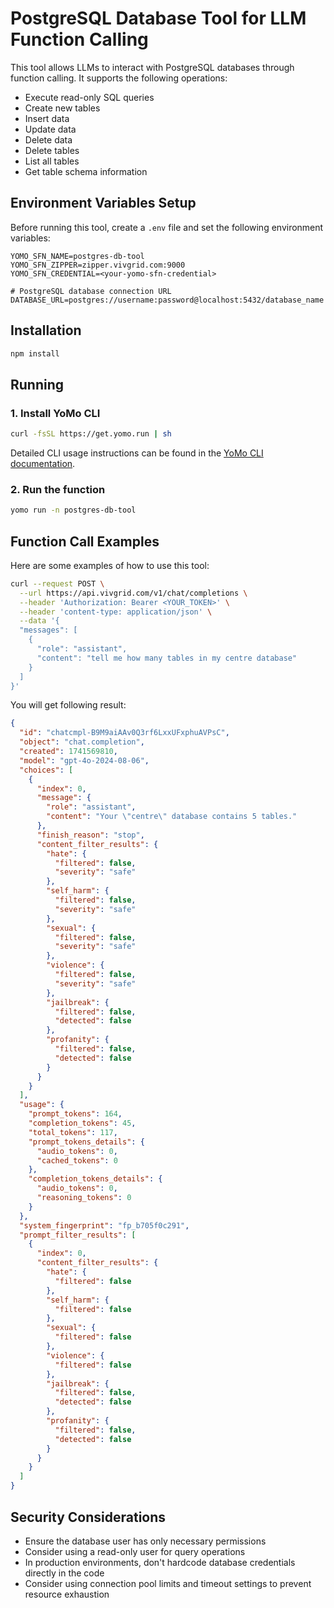 # PostgreSQL Database Tool for LLM Function Calling

This tool allows LLMs to interact with PostgreSQL databases through function calling. It supports the following operations:

- Execute read-only SQL queries
- Create new tables
- Insert data
- Update data
- Delete data
- Delete tables
- List all tables
- Get table schema information

## Environment Variables Setup

Before running this tool, create a `.env` file and set the following environment variables:

```
YOMO_SFN_NAME=postgres-db-tool
YOMO_SFN_ZIPPER=zipper.vivgrid.com:9000
YOMO_SFN_CREDENTIAL=<your-yomo-sfn-credential>

# PostgreSQL database connection URL
DATABASE_URL=postgres://username:password@localhost:5432/database_name
```

## Installation

```bash
npm install
```

## Running

### 1. Install YoMo CLI

```bash
curl -fsSL https://get.yomo.run | sh
```

Detailed CLI usage instructions can be found in the [YoMo CLI documentation](https://yomo.run/docs/cli).

### 2. Run the function

```bash
yomo run -n postgres-db-tool
```

## Function Call Examples

Here are some examples of how to use this tool:

```bash
curl --request POST \
  --url https://api.vivgrid.com/v1/chat/completions \
  --header 'Authorization: Bearer <YOUR_TOKEN>' \
  --header 'content-type: application/json' \
  --data '{
  "messages": [
    {
      "role": "assistant",
      "content": "tell me how many tables in my centre database"
    }
  ]
}'
```

You will get following result:

```json
{
  "id": "chatcmpl-B9M9aiAAv0Q3rf6LxxUFxphuAVPsC",
  "object": "chat.completion",
  "created": 1741569810,
  "model": "gpt-4o-2024-08-06",
  "choices": [
    {
      "index": 0,
      "message": {
        "role": "assistant",
        "content": "Your \"centre\" database contains 5 tables."
      },
      "finish_reason": "stop",
      "content_filter_results": {
        "hate": {
          "filtered": false,
          "severity": "safe"
        },
        "self_harm": {
          "filtered": false,
          "severity": "safe"
        },
        "sexual": {
          "filtered": false,
          "severity": "safe"
        },
        "violence": {
          "filtered": false,
          "severity": "safe"
        },
        "jailbreak": {
          "filtered": false,
          "detected": false
        },
        "profanity": {
          "filtered": false,
          "detected": false
        }
      }
    }
  ],
  "usage": {
    "prompt_tokens": 164,
    "completion_tokens": 45,
    "total_tokens": 117,
    "prompt_tokens_details": {
      "audio_tokens": 0,
      "cached_tokens": 0
    },
    "completion_tokens_details": {
      "audio_tokens": 0,
      "reasoning_tokens": 0
    }
  },
  "system_fingerprint": "fp_b705f0c291",
  "prompt_filter_results": [
    {
      "index": 0,
      "content_filter_results": {
        "hate": {
          "filtered": false
        },
        "self_harm": {
          "filtered": false
        },
        "sexual": {
          "filtered": false
        },
        "violence": {
          "filtered": false
        },
        "jailbreak": {
          "filtered": false,
          "detected": false
        },
        "profanity": {
          "filtered": false,
          "detected": false
        }
      }
    }
  ]
}
```

## Security Considerations

- Ensure the database user has only necessary permissions
- Consider using a read-only user for query operations
- In production environments, don't hardcode database credentials directly in the code
- Consider using connection pool limits and timeout settings to prevent resource exhaustion
